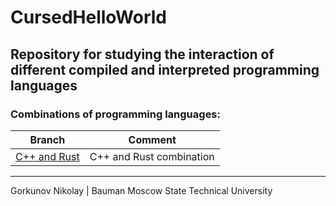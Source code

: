 # CursedHelloWorld
## Repository for studying the interaction of different compiled and interpreted programming languages
### Combinations of programming languages:
| Branch                     | Comment                  |
|----------------------------|--------------------------|
| [C++ and Rust](tree/main)  | C++ and Rust combination |
---
Gorkunov Nikolay | Bauman Moscow State Technical University